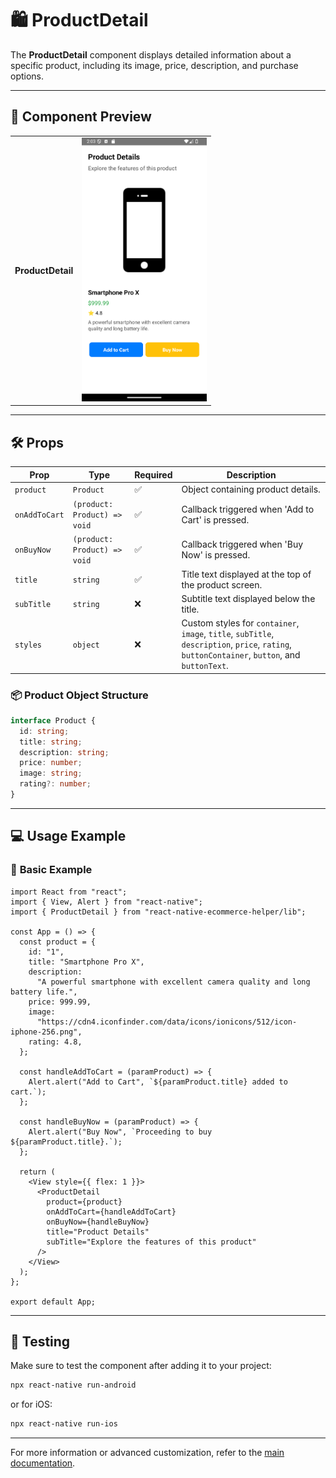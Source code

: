 # 🛍️ **ProductDetail**

The **ProductDetail** component displays detailed information about a specific product, including its image, price, description, and purchase options.

---

## 📸 **Component Preview**

<table>
  <tr>
    <td><strong>ProductDetail</strong></td>
    <td><img src="../../Images/ProductDetail.png" alt="ProductDetail" width="200"/></td>
  </tr>
</table>

---

## 🛠️ **Props**

| Prop            | Type                                  | Required | Description                                              |
|------------------|---------------------------------------|----------|----------------------------------------------------------|
| `product`       | `Product`                             | ✅       | Object containing product details.                      |
| `onAddToCart`   | `(product: Product) => void`          | ✅       | Callback triggered when 'Add to Cart' is pressed.        |
| `onBuyNow`      | `(product: Product) => void`          | ✅       | Callback triggered when 'Buy Now' is pressed.           |
| `title`         | `string`                              | ✅       | Title text displayed at the top of the product screen.  |
| `subTitle`      | `string`                              | ❌       | Subtitle text displayed below the title.               |
| `styles`        | `object`                              | ❌       | Custom styles for `container`, `image`, `title`, `subTitle`, `description`, `price`, `rating`, `buttonContainer`, `button`, and `buttonText`. |

### 📦 **Product Object Structure**

```ts
interface Product {
  id: string;
  title: string;
  description: string;
  price: number;
  image: string;
  rating?: number;
}
```

---

## 💻 **Usage Example**

### 📝 **Basic Example**

```tsx
import React from "react";
import { View, Alert } from "react-native";
import { ProductDetail } from "react-native-ecommerce-helper/lib";

const App = () => {
  const product = {
    id: "1",
    title: "Smartphone Pro X",
    description:
      "A powerful smartphone with excellent camera quality and long battery life.",
    price: 999.99,
    image:
      "https://cdn4.iconfinder.com/data/icons/ionicons/512/icon-iphone-256.png",
    rating: 4.8,
  };

  const handleAddToCart = (paramProduct) => {
    Alert.alert("Add to Cart", `${paramProduct.title} added to cart.`);
  };

  const handleBuyNow = (paramProduct) => {
    Alert.alert("Buy Now", `Proceeding to buy ${paramProduct.title}.`);
  };

  return (
    <View style={{ flex: 1 }}>
      <ProductDetail
        product={product}
        onAddToCart={handleAddToCart}
        onBuyNow={handleBuyNow}
        title="Product Details"
        subTitle="Explore the features of this product"
      />
    </View>
  );
};

export default App;
```

---

## 🧪 **Testing**

Make sure to test the component after adding it to your project:

```sh
npx react-native run-android
```

or for iOS:

```sh
npx react-native run-ios
```

---

For more information or advanced customization, refer to the [main documentation](../../README.md).
